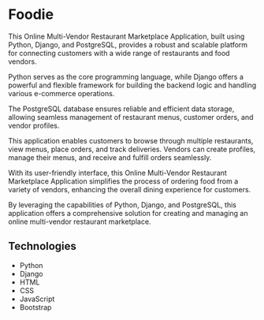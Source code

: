 # Foodie 

This Online Multi-Vendor Restaurant Marketplace Application, built using Python, Django, and PostgreSQL, provides a robust and scalable platform for connecting customers with a wide range of restaurants and food vendors.

Python serves as the core programming language, while Django offers a powerful and flexible framework for building the backend logic and handling various e-commerce operations.

The PostgreSQL database ensures reliable and efficient data storage, allowing seamless management of restaurant menus, customer orders, and vendor profiles.

This application enables customers to browse through multiple restaurants, view menus, place orders, and track deliveries. Vendors can create profiles, manage their menus, and receive and fulfill orders seamlessly.

With its user-friendly interface, this Online Multi-Vendor Restaurant Marketplace Application simplifies the process of ordering food from a variety of vendors, enhancing the overall dining experience for customers.

By leveraging the capabilities of Python, Django, and PostgreSQL, this application offers a comprehensive solution for creating and managing an online multi-vendor restaurant marketplace.

## Technologies
- Python
- Django
- HTML
- CSS
- JavaScript
- Bootstrap
